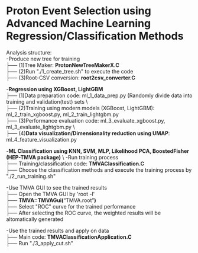 # Proton Event Selection using Advanced Machine Learning Regression/Classification Methods

Analysis structure:<br/>
-Produce new tree for training\
├── (1)Tree Maker: **ProtonNewTreeMakerX.C** \
├── (2)Run "./1_create_tree.sh" to execute the code \
├── (3)Root-CSV conversion: **root2csv_converter.C** 

-**Regression using XGBoost, LightGBM**\
├── (1)Data preparation code: ml_1_data_prep.py (Randomly divide data into training and validation(test) sets \    
├── (2)Training using modern models (XGBoost, LightGBM): ml_2_train_xgboost.py, ml_2_train_lightgbm.py \
├── (3)Performance evaluation code: ml_3_evaluate_xgboost.py, ml_3_evaluate_lightgbm.py \           
├── (4)**Data visualization/Dimensionality reduction using UMAP**: ml_4_feature_visualization.py
 
-**ML Classification using KNN, SVM, MLP, Likelihood PCA, BoostedFisher (HEP-TMVA package)** \ 
-Run training process \
├── Training/classification code: **TMVAClassification.C** \
├── Choose the classification methods and execute the training process by "./2_run_training.sh" 

-Use TMVA GUI to see the trained results\
├── Open the TMVA GUI by 'root -l'\
├── **TMVA::TMVAGui(**“TMVA.root”**)**\
├── Select "ROC" curve for the trained performance\
├── After selecting the ROC curve, the weighted results will be altomatically generated

-Use the trained results and apply on data\
├── Main code: **TMVAClassificationApplication.C**\
├── Run "./3_apply_cut.sh"
